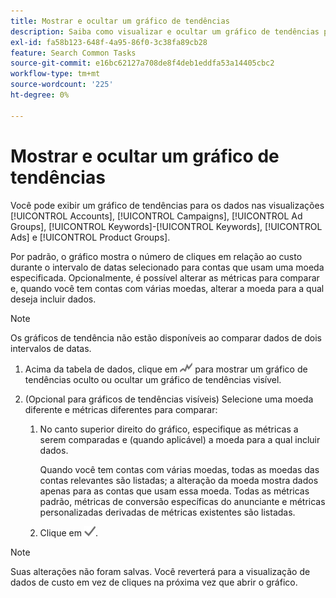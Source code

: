 ```yaml
---
title: Mostrar e ocultar um gráfico de tendências
description: Saiba como visualizar e ocultar um gráfico de tendências para os dados em algumas exibições de gerenciamento de campanha.
exl-id: fa58b123-648f-4a95-86f0-3c38fa89cb28
feature: Search Common Tasks
source-git-commit: e16bc62127a708de8f4deb1eddfa53a14405cbc2
workflow-type: tm+mt
source-wordcount: '225'
ht-degree: 0%

---
```


# Mostrar e ocultar um gráfico de tendências

Você pode exibir um gráfico de tendências para os dados nas visualizações [!UICONTROL Accounts], [!UICONTROL Campaigns], [!UICONTROL Ad Groups], [!UICONTROL Keywords]-[!UICONTROL Keywords], [!UICONTROL Ads] e [!UICONTROL Product Groups].

Por padrão, o gráfico mostra o número de cliques em relação ao custo durante o intervalo de datas selecionado para contas que usam uma moeda especificada. Opcionalmente, é possível alterar as métricas para comparar e, quando você tem contas com várias moedas, alterar a moeda para a qual deseja incluir dados.

>[!NOTE]
>
>Os gráficos de tendência não estão disponíveis ao comparar dados de dois intervalos de datas.

1. Acima da tabela de dados, clique em ![Gráficos](/help/search-social-commerce/assets/trend-chart.png "Gráficos") para mostrar um gráfico de tendências oculto ou ocultar um gráfico de tendências visível.

1. (Opcional para gráficos de tendências visíveis) Selecione uma moeda diferente e métricas diferentes para comparar:

   1. No canto superior direito do gráfico, especifique as métricas a serem comparadas e (quando aplicável) a moeda para a qual incluir dados.

      Quando você tem contas com várias moedas, todas as moedas das contas relevantes são listadas; a alteração da moeda mostra dados apenas para as contas que usam essa moeda. Todas as métricas padrão, métricas de conversão específicas do anunciante e métricas personalizadas derivadas de métricas existentes são listadas.

   1. Clique em ![Salvar](/help/search-social-commerce/assets/save-checkmark.png "Salvar").

>[!NOTE]
>
>Suas alterações não foram salvas. Você reverterá para a visualização de dados de custo em vez de cliques na próxima vez que abrir o gráfico.
